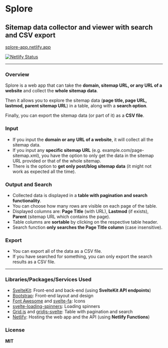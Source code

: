 # Splore

## Sitemap data collector and viewer with search and CSV export

[splore-app.netlify.app](https://splore-app.netlify.app/)

[![Netlify Status](https://api.netlify.com/api/v1/badges/e6384556-b176-4c86-8747-1bc6f04b32b9/deploy-status)](https://app.netlify.com/sites/splore-app/deploys)

---

### Overview

Splore is a web app that can take the **domain, sitemap URL, or any URL of a website** and collect the **whole sitemap data**.

Then it allows you to explore the sitemap data (**page title, page URL, lastmod, parent sitemap URL**) in a table, along with a **search option**.

Finally, you can export the sitemap data (or part of it) as a **CSV file**.

### Input

- If you input the **domain or any URL of a website**, it will collect all the sitemap data.
- If you input any **specific sitemap URL** (e.g. example.com/page-sitemap.xml), you have the option to only get the data in the sitemap URL provided or that of the whole sitemap.
- There is the option to **get only post/blog sitemap data** (it might not work as expected all the time).

### Output and Search
- Collected data is displayed in a **table with pagination and search functionality**.
- You can choose how many rows are visible on each page of the table.
- Displayed columns are: **Page Title** (with URL), **Lastmod** (if exists), **Parent** (sitemap URL which contains the page).
- Table columns are **sortable** by clicking on the respective table header.
- Search function **only searches the Page Title column** (case insensitive).

### Export
- You can export all of the data as a CSV file.
- If you have searched for something, you can only export the search results as a CSV file.

---

### Libraries/Packages/Services Used

- [SvelteKit](https://kit.svelte.dev/): Front-end and back-end (using **SvelteKit API endpoints**)
- [Bootstrap](https://getbootstrap.com/): Front-end layout and design
- [Font Awesome](https://fontawesome.com/) and [svelte-fa](https://cweili.github.io/svelte-fa/): Icons
- [svelte-loading-spinners](https://schum123.github.io/svelte-loading-spinners/): Loading spinners
- [Grid.js](https://gridjs.io/) and [gridjs-svelte](https://github.com/iamyuu/gridjs-svelte/): Table with pagination and search
- [Netlify](https://www.netlify.com/): Hosting the web app and the API (using **Netlify Functions**)

### License

**MIT**